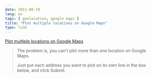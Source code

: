 ```yaml
---
date: 2011-08-19
lang: en
tags: [ geolocation, google maps ]
title: "Plot multiple locations on Google Maps"
type: link
---
```


[Plot multiple locations on Google Maps](http://gmaps.kaeding.name/)

> The problem is, you can't plot more than one location on Google Maps.
>
> Just put each address you want to plot on its own line in the box
> below, and click Submit.

